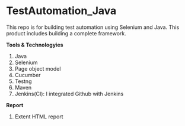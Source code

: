 # TestAutomation_Java
This repo is for building test automation using Selenium and Java. This product includes building a complete framework.

**Tools & Technologyies**

1. Java
2. Selenium
3. Page object model
4. Cucumber 
5. Testng
6. Maven 
6. Jenkins(CI): I integrated Github with Jenkins

**Report**
1. Extent HTML report
